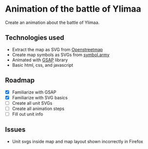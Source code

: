 # Animation of the battle of Ylimaa

Create an animation about the battle of Ylimaa.

## Technologies used

- Extract the map as SVG from [Openstreetmap](https://www.openstreetmap.org/#map=12/66.1358/26.2058)
- Create map symbols as SVGs from [symbol.army](https://www.symbol.army/about/en.html)
- Animated with [GSAP](https://greensock.com/gsap/) library
- Basic html, css, and javascript

## Roadmap

- [x] Familiarize with GSAP
- [x] Familiarize with SVG basics
- [ ] Create all unit SVGs
- [ ] Create all animation steps
- [ ] Fill out unit info

## Issues

- Unit svgs inside map and map layout shown incorrectly in Firefox
